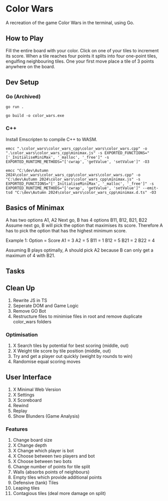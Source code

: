 # Color Wars

A recreation of the game Color Wars in the terminal, using Go.

## How to Play

Fill the entire board with your color. Click on one of your tiles to increment its score. When a tile reaches four points it splits into four one-point tiles, engulfing neighbouring tiles. One your first move place a tile of 3 points anywhere on the board.

## Dev Setup

### Go (Archived)

`go run .`

`go build -o color_wars.exe`

### C++

Install Emscripten to compile C++ to WASM.

`emcc ".\color_wars\color_wars_cpp\color_wars\color_wars.cpp" -o ".\color_wars\color_wars_cpp\minimax.js" -s EXPORTED_FUNCTIONS="['_InitialiseMiniMax', '_malloc', '_free']" -s EXPORTED_RUNTIME_METHODS="['cwrap', 'getValue', 'setValue']" -O3`

`emcc "C:\dev\Autumn 2024\color_wars\color_wars_cpp\color_wars\color_wars.cpp" -o "C:\dev\Autumn 2024\color_wars\color_wars_cpp\minimax.js" -s EXPORTED_FUNCTIONS="['_InitialiseMiniMax', '_malloc', '_free']" -s EXPORTED_RUNTIME_METHODS="['cwrap', 'getValue', 'setValue']" --emit-tsd "C:\dev\Autumn 2024\color_wars\color_wars_cpp\minimax.d.ts" -O3`

## Basics of Minimax

A has two options A1, A2
Next go, B has 4 options B11, B12, B21, B22
Assume next go, B will pick the option that maximises its score.
Therefore A has to pick the option that has the highest minimum score.

Example 1:
Option = Score
A1 = 3              A2 = 5
B11 = 1 B12 = 5     B21 = 2 B22 = 4

Assuming B plays optimally, A should pick A2 because B can only get a maximum of 4 with B21.

## Tasks

## Clean Up

1. Rewrite JS in TS
2. Seperate DOM and Game Logic
3. Remove GO Bot
4. Restructure files to minimise files in root and remove duplicate color_wars folders

### Optimisation

1. X Search tiles by potential for best scoring (middle, out)
2. X Weight tile score by tile position (middle, out)
3. Try and get a player out quickly (weight by rounds to win)
2. Randomise equal scoring moves

## User Interface

1. X Minimal Web Version
2. X Settings
3. X Scoreboard
4. Rewind
5. Replay
6. Show Blunders (Game Analysis)

### Features

1. Change board size
2. X Change depth
3. X Change which player is bot
4. X Choose between two players and bot
5. X Choose between two bots
6. Change number of points for tile split
7. Walls (absorbs points of neighbours)
8. Empty tiles which provide additional points
9. Defensive (tank) Tiles
10. Leaping tiles
11. Contagious tiles (deal more damage on split)